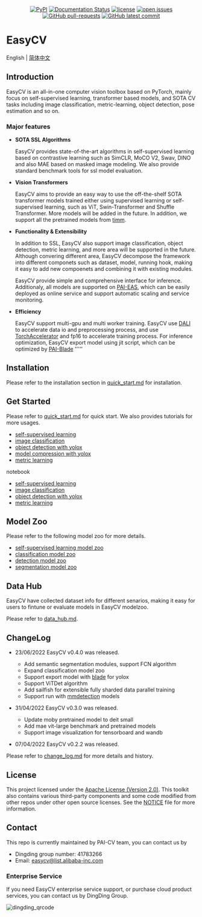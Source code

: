 
<div align="center">

[![PyPI](https://img.shields.io/pypi/v/pai-easycv)](https://pypi.org/project/pai-easycv/)
[![Documentation Status](https://readthedocs.org/projects/easy-cv/badge/?version=latest)](https://easy-cv.readthedocs.io/en/latest/)
[![license](https://img.shields.io/github/license/alibaba/EasyCV.svg)](https://github.com/open-mmlab/mmdetection/blob/master/LICENSE)
[![open issues](https://isitmaintained.com/badge/open/alibaba/EasyCV.svg)](https://github.com/alibaba/EasyCV/issues)
[![GitHub pull-requests](https://img.shields.io/github/issues-pr/alibaba/EasyCV.svg)](https://GitHub.com/alibaba/EasyCV/pull/)
[![GitHub latest commit](https://badgen.net/github/last-commit/alibaba/EasyCV)](https://GitHub.com/alibaba/EasyCV/commit/)
<!-- [![GitHub contributors](https://img.shields.io/github/contributors/alibaba/EasyCV.svg)](https://GitHub.com/alibaba/EasyCV/graphs/contributors/) -->
<!-- [![PRs Welcome](https://img.shields.io/badge/PRs-welcome-brightgreen.svg?style=flat-square)](http://makeapullrequest.com) -->


</div>


# EasyCV

English | [简体中文](README_zh-CN.md)

## Introduction

EasyCV is an all-in-one computer vision toolbox based on PyTorch, mainly focus on self-supervised learning, transformer based models, and SOTA CV tasks including image classification, metric-learning, object detection, pose estimation and so on.

### Major features

- **SOTA SSL Algorithms**

  EasyCV provides state-of-the-art algorithms in self-supervised learning based on contrastive learning such as SimCLR, MoCO V2, Swav, DINO and also MAE based on masked image modeling. We also provide standard benchmark tools for ssl model evaluation.

- **Vision Transformers**

  EasyCV aims to provide an easy way to use the off-the-shelf SOTA transformer models trained either using supervised learning or self-supervised learning, such as ViT, Swin-Transformer and Shuffle Transformer. More models will be added in the future. In addition, we support all the pretrained models from [timm](https://github.com/rwightman/pytorch-image-models).

- **Functionality & Extensibility**

  In addition to SSL, EasyCV also support image classification, object detection, metric learning, and more area will be supported in the future. Although convering different area,
  EasyCV decompose the framework into different componets such as dataset, model, running hook, making it easy to add new compoenets and combining it with existing modules.

  EasyCV provide simple and comprehensive interface for inference. Additionaly,  all models are supported on [PAI-EAS](https://help.aliyun.com/document_detail/113696.html), which can be easily deployed as online service and support automatic scaling and service monitoring.

- **Efficiency**

  EasyCV support multi-gpu and multi worker training. EasyCV use [DALI](https://github.com/NVIDIA/DALI) to accelerate data io and preprocessing process, and use [TorchAccelerator](https://github.com/alibaba/EasyCV/tree/master/docs/source/tutorials/torchacc.md) and fp16 to accelerate training process. For inference optimization, EasyCV export model using jit script, which can be optimized by [PAI-Blade](https://help.aliyun.com/document_detail/205134.html)
'''''


## Installation

Please refer to the installation section in [quick_start.md](docs/source/quick_start.md) for installation.


## Get Started

Please refer to [quick_start.md](docs/source/quick_start.md) for quick start. We also provides tutorials for more usages.

* [self-supervised learning](docs/source/tutorials/ssl.md)
* [image classification](docs/source/tutorials/cls.md)
* [object detection with yolox](docs/source/tutorials/yolox.md)
* [model compression with yolox](docs/source/tutorials/compression.md)
* [metric learning](docs/source/tutorials/metric_learning.md)

notebook
* [self-supervised learning](docs/source/tutorials/EasyCV图像自监督训练-MAE.ipynb)
* [image classification](docs/source/tutorials/EasyCV图像分类resnet50.ipynb)
* [object detection with yolox](docs/source/tutorials/EasyCV图像检测YoloX.ipynb)
* [metric learning](docs/source/tutorials/EasyCV度量学习resnet50.ipynb)


## Model Zoo

Please refer to the following model zoo for more details.

- [self-supervised learning model zoo](docs/source/model_zoo_ssl.md)
- [classification model zoo](docs/source/model_zoo_cls.md)
- [detection model zoo](docs/source/model_zoo_det.md)
- [segmentation model zoo](docs/source/model_zoo_seg.md)

## Data Hub

EasyCV have collected dataset info for different senarios, making it easy for users to fintune or evaluate models in EasyCV modelzoo.

Please refer to [data_hub.md](https://github.com/alibaba/EasyCV/blob/master/docs/source/data_hub.md).

## ChangeLog

* 23/06/2022 EasyCV v0.4.0 was released.
    * Add semantic segmentation modules, support FCN algorithm
    * Expand classification model zoo
    * Support export model with [blade](https://help.aliyun.com/document_detail/205134.html) for yolox
    * Support ViTDet algorithm
    * Add sailfish for extensible fully sharded data parallel training
    * Support run with [mmdetection](https://github.com/open-mmlab/mmdetection) models

* 31/04/2022 EasyCV v0.3.0 was released.
    * Update moby pretrained model to deit small
    * Add mae vit-large benchmark and pretrained models
    * Support image visualization for tensorboard and wandb

* 07/04/2022 EasyCV v0.2.2 was released.

Please refer to [change_log.md](docs/source/change_log.md) for more details and history.


## License

This project licensed under the [Apache License (Version 2.0)](LICENSE). This toolkit also contains various third-party components and some code modified from other repos under other open source licenses. See the [NOTICE](NOTICE) file for more information.


## Contact

This repo is currently maintained by PAI-CV team, you can contact us by
* Dingding group number: 41783266
* Email: easycv@list.alibaba-inc.com

### Enterprise Service
If you need EasyCV enterprise service support, or purchase cloud product services, you can contact us by DingDing Group.

![dingding_qrcode](https://user-images.githubusercontent.com/4771825/165244727-b5d69628-97a6-4e2a-a23f-0c38a8d29341.jpg)

